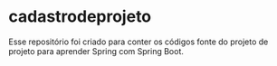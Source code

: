 # cadastrodeprojeto

Esse repositório foi criado para conter os códigos fonte do projeto de projeto para aprender Spring com Spring Boot.
